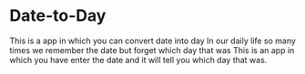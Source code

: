 # Date-to-Day
This is a app in which you can convert date into day
In our daily life so many times we remember the date but forget which day that was
This is an app in which you have enter the date and it will tell you which day that was.
